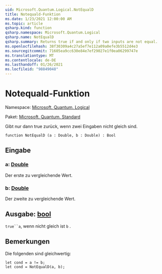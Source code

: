 ```yaml
---
uid: Microsoft.Quantum.Logical.NotEqualD
title: Notequald-Funktion
ms.date: 1/23/2021 12:00:00 AM
ms.topic: article
qsharp.kind: function
qsharp.namespace: Microsoft.Quantum.Logical
qsharp.name: NotEqualD
qsharp.summary: Returns true if and only if two inputs are not equal.
ms.openlocfilehash: 38f30309a4c27a5ef7e112a09a0efe3b5512d4e3
ms.sourcegitcommit: 71605ea9cc630e84e7ef29027e1f0ea06299747e
ms.translationtype: MT
ms.contentlocale: de-DE
ms.lasthandoff: 01/26/2021
ms.locfileid: "98849048"
---
```

# <a name="notequald-function"></a>Notequald-Funktion

Namespace: [Microsoft. Quantum. Logical](xref:Microsoft.Quantum.Logical)

Paket: [Microsoft. Quantum. Standard](https://nuget.org/packages/Microsoft.Quantum.Standard)


Gibt nur dann true zurück, wenn zwei Eingaben nicht gleich sind.

```qsharp
function NotEqualD (a : Double, b : Double) : Bool
```


## <a name="input"></a>Eingabe

### <a name="a--double"></a>a: [Double](xref:microsoft.quantum.lang-ref.double)

Der erste zu vergleichende Wert.


### <a name="b--double"></a>b: [Double](xref:microsoft.quantum.lang-ref.double)

Der zweite zu vergleichende Wert.



## <a name="output--bool"></a>Ausgabe: [bool](xref:microsoft.quantum.lang-ref.bool)

`true``a`, wenn nicht gleich ist `b` .

## <a name="remarks"></a>Bemerkungen

Die folgenden sind gleichwertig:

```qsharp
let cond = a != b;
let cond = NotEqualD(a, b);
```